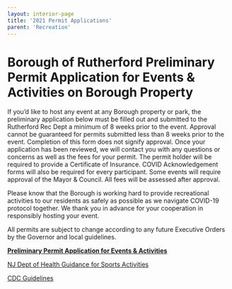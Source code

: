 ```yaml
---
layout: interior-page
title: '2021 Permit Applications'
parent: 'Recreation'
---
```



# Borough of Rutherford Preliminary Permit Application for Events & Activities on Borough Property


If you’d like to host any event at any Borough property or park, the preliminary application below must be filled out and submitted to the Rutherford Rec Dept a minimum of 8 weeks prior to the event. Approval cannot be guaranteed for permits submitted less than 8 weeks prior to the event. Completion of this form does not signify approval. Once your application has been reviewed, we will contact you with any questions or concerns as well as the fees for your permit. The permit holder will be required to provide a Certificate of Insurance. COVID Acknowledgement forms will also be required for every participant. Some events will require approval of the Mayor & Council. All fees will be assessed after approval.

Please know that the Borough is working hard to provide recreational activities to our residents as safely as possible as we navigate COVID-19 protocol together.  We thank you in advance for your cooperation in responsibly hosting your event. 

All permits are subject to change according to any future Executive Orders by the Governor and local guidelines.



[**Preliminary Permit Application for Events & Activities**](https://docs.google.com/forms/d/e/1FAIpQLSf8UiP4aocny4fsr5Uj9KgSgxV4EOJqZ0lWx7ffEC-r4Mx3iw/viewform)

[NJ Dept of Health Guidance for Sports Activities](https://nj.gov/health/cd/documents/topics/NCOV/COVID_GuidanceForSportsActivities.pdf)

[CDC Guidelines](https://www.cdc.gov/coronavirus/2019-ncov/community/schools-childcare/youth-sports.html)

